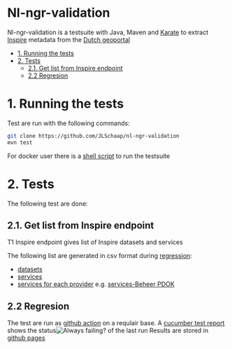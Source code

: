 <!-- omit in toc -->
# Nl-ngr-validation
Nl-ngr-validation is a testsuite with Java, Maven and [Karate](https://github.com/intuit/karate) to extract [Inspire](https://inspire-geoportal.ec.europa.eu/index.html) metadata from the [Dutch geoportal](https://www.nationaalgeoregister.nl/) 

- [1. Running the tests](#1-running-the-tests)
- [2. Tests](#2-tests)
  - [2.1. Get list from Inspire endpoint](#21-get-list-from-inspire-endpoint)
  - [2.2 Regresion](#22-regresion)



# 1. Running the tests
Test are run with the following commands:

``` bash
git clone https://github.com/JLSchaap/nl-ngr-validation
mvn test
```

For docker user there is a [shell script](mavenCleanTest.sh) to run the testsuite



# 2. Tests
The following test are done: 
## 2.1. Get list from Inspire endpoint 


T1 Inspire endpoint gives list of Inspire datasets and services


The following list are generated in csv format during [regression](##-2.4-Regresion): 
- [datasets](https://github.com/JLSchaap/nl-ngr-validation/blob/gh-pages/T02_Datasets/datasets.csv)
- [services](https://github.com/JLSchaap/nl-ngr-validation/blob/gh-pages/T02_Services/services.csv)
- [services for each provider](https://github.com/JLSchaap/nl-ngr-validation/tree/gh-pages/T02_Services) e.g. [services-Beheer PDOK](https://github.com/JLSchaap/nl-ngr-validation/blob/gh-pages/T02_Services/services-Beheer%20PDOK.csv) 


## 2.2 Regresion 
The test are run as [github action]([https://github.com/JLSchaap/nl-ngr-validation/actions
) on a requlair base. 
A [cucumber test report](
https://jlschaap.github.io/nl-ngr-validation/cucumber-html-reports/overview-features.html) shows the status![Always failing?](https://github.com/JLSchaap/nl-ngr-validation/workflows/NGR%20validatie/badge.svg) of the last run
Results are stored in [github pages](https://github.com/JLSchaap/nl-ngr-validation/tree/gh-pages)